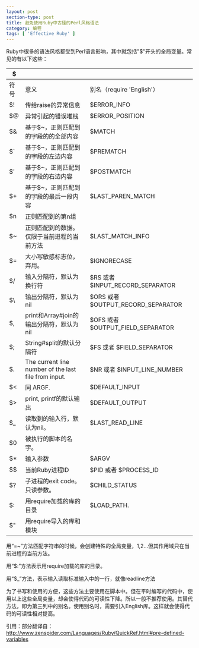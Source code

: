 ```yaml
---
layout: post
section-type: post
title: 避免使用Ruby中古怪的Perl风格语法
category: 编程
tags: [ 'Effective Ruby' ]
---
```


Ruby中很多的语法风格都受到Perl语言影响，其中就包括"$"开头的全局变量。常见的有以下这些：


 $| | |
------------| --------------| --------------|
符号|意义|别名（require 'English'）
$! | 传给raise的异常信息 | $ERROR_INFO
$@ | 异常引起的错误堆栈 | $ERROR_POSITION
$& | 基于$~，正则匹配到的字段的的全部内容 | $MATCH
$` | 基于$~，正则匹配到的字段的左边内容 | $PREMATCH
$' | 基于$~，正则匹配到的字段的右边内容 | $POSTMATCH
$+ | 基于$~，正则匹配到的字段的最后一段内容 | $LAST_PAREN_MATCH
$n | 正则匹配到的第n组
$~ | 正则匹配到的数据。仅限于当前进程的当前方法 | $LAST_MATCH_INFO
$= | 大小写敏感标志位，弃用。 | $IGNORECASE
$/ | 输入分隔符，默认为换行符 | $RS 或者 $INPUT_RECORD_SEPARATOR
$\ | 输出分隔符，默认为nil | $ORS 或者 $OUTPUT_RECORD_SEPARATOR
$, | print和Array#join的输出分隔符，默认为nil | $OFS 或者 $OUTPUT_FIELD_SEPARATOR
$; | String#split的默认分隔符 | $FS 或者 $FIELD_SEPARATOR
$. | The current line number of the last file from input. | $NR 或者 $INPUT_LINE_NUMBER
$< | 同 ARGF. | $DEFAULT_INPUT
$> | print, printf的默认输出 | $DEFAULT_OUTPUT
$_ | 读取到的输入行，默认为nil。 | $LAST_READ_LINE
$0 | 被执行的脚本的名字。
$* | 输入参数 | $ARGV
$$ | 当前Ruby进程ID | $PID 或者 $PROCESS_ID
$? | 子进程的exit code。只读参数。 | $CHILD_STATUS
$: | 用require加载的库的目录 | $LOAD_PATH.
$" | 用require导入的库和模块

用“=~”方法匹配字符串的时候，会创建特殊的全局变量，$1,$2...但其作用域只在当前进程的当前方法。

用“$:”方法表示用require加载的库的目录。

用“$_”方法，表示输入读取标准输入中的一行，就像readline方法

为了书写和使用的方便，这些方法主要使用在脚本中。但在平时编写的代码中，使用以上这些全局变量，却会使得代码的可读性下降。所以一般不推荐使用。其替代方法，即为第三列中的别名。使用别名时，需要引入English库。这样就会使得代码的可读性相对提高。

引用：部分翻译自：http://www.zenspider.com/Languages/Ruby/QuickRef.html#pre-defined-variables